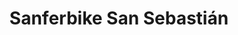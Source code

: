 ---
title: "Sanferbike San Sebastián"
url: /san-sebastian-de-los-reyes/sanferbike-san-sebastian/
shop: bicicleta
---